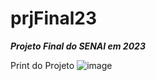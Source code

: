 # prjFinal23

__***Projeto Final do SENAI em 2023***__

Print do Projeto
![image](https://github.com/JulioCoronetti/prjFinal23/assets/133894436/a7285c01-5781-4df4-b4ec-12dd21f2a795)

